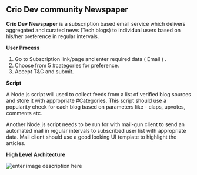 ## Crio Dev community Newspaper

**Crio Dev Newspaper** is a subscription based email service which delivers aggregated and curated news (Tech blogs) to individual users based on his/her preference in regular intervals. 

**User Process**

 1. Go to Subscription link/page and enter required data ( Email ) .
 2. Choose from 5 #categories for preference.
 3. Accept T&C and submit.

**Script**

A Node.js script will used to collect feeds from a list of verified blog sources and store it with appropriate #Categories. This script should use a popularity check for each blog based on parameters like - claps, upvotes, comments etc. 

Another Node.js script needs to be run for with mail-gun client to send an automated mail in regular intervals to subscribed user list with appropriate data. Mail client should use a good looking UI template to highlight the articles. 

**High Level Architecture**

![enter image description here](https://i.imgur.com/15oLusF.png)
